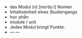 - das Modul (n)	[moˈduːl]	Nomen
- Inhaltseinheit eines Studiengangs
- học phần
- module / unit
- Jedes Modul bringt Punkte.
- —	—